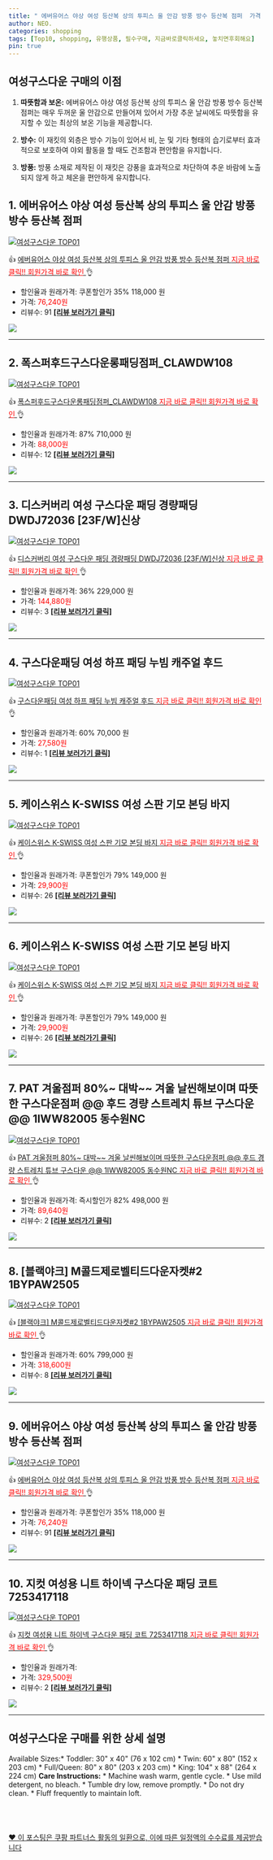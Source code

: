 ```yaml
---
title: " 에버유어스 야상 여성 등산복 상의 투피스 울 안감 방풍 방수 등산복 점퍼  가격 최저가 할인가 여성구스다운 최저가 추천 제품 비교"
author: NEO.
categories: shopping
tags: [Top10, shopping, 유행상품, 필수구매, 지금바로클릭하세요, 놓치면후회해요]
pin: true
---
```

## 여성구스다운 구매의 이점
1. **따뜻함과 보온:** 에버유어스 야상 여성 등산복 상의 투피스 울 안감 방풍 방수 등산복 점퍼는 매우 두꺼운 울 안감으로 만들어져 있어서 가장 추운 날씨에도 따뜻함을 유지할 수 있는 최상의 보온 기능을 제공합니다. 

2. **방수:** 이 재킷의 외층은 방수 기능이 있어서 비, 눈 및 기타 형태의 습기로부터 효과적으로 보호하여 야외 활동을 할 때도 건조함과 편안함을 유지합니다.

3. **방풍:** 방풍 소재로 제작된 이 재킷은 강풍을 효과적으로 차단하여 추운 바람에 노출되지 않게 하고 체온을 편안하게 유지합니다.

   

## 1.  에버유어스 야상 여성 등산복 상의 투피스 울 안감 방풍 방수 등산복 점퍼 

[![여성구스다운 TOP01](https://thumbnail7.coupangcdn.com/thumbnails/remote/490x490ex/image/vendor_inventory/271b/5b6f74a88a57d446d0203c907e260f8b94c0a71ab8fa7ef6e937f68f5b10.jpg)](https://link.coupang.com/re/AFFSDP?lptag=AF3617701&subid=GithubCoopas&pageKey=6934252646&traceid=V0-153&itemId=16790755198&vendorItemId=84084408184)


👍 [ 에버유어스 야상 여성 등산복 상의 투피스 울 안감 방풍 방수 등산복 점퍼  <font color=red> 지금 바로 클릭!! 회원가격 바로 확인 </font> ](https://link.coupang.com/re/AFFSDP?lptag=AF3617701&subid=GithubCoopas&pageKey=6934252646&traceid=V0-153&itemId=16790755198&vendorItemId=84084408184) 👌 


- 할인율과 원래가격: 쿠폰할인가 35%  118,000   원
- 가격: <span style='color:red'>76,240원</span>
- 리뷰수: 91  [**[리뷰 보러가기 클릭]**](https://link.coupang.com/re/AFFSDP?lptag=AF3617701&subid=GithubCoopas&pageKey=6934252646&traceid=V0-153&itemId=16790755198&vendorItemId=84084408184)

[![](/discount_price.png)](https://link.coupang.com/re/AFFSDP?lptag=AF3617701&subid=GithubCoopas&pageKey=6934252646&traceid=V0-153&itemId=16790755198&vendorItemId=84084408184)

---


   

## 2.  폭스퍼후드구스다운롱패딩점퍼_CLAWDW108 

[![여성구스다운 TOP01](https://thumbnail7.coupangcdn.com/thumbnails/remote/490x490ex/image/vendor_inventory/6bf6/640f798fb655175bde976e05df0aa44c5f574429c21bcb6f152e2de56074.jpg)](https://link.coupang.com/re/AFFSDP?lptag=AF3617701&subid=GithubCoopas&pageKey=7662480743&traceid=V0-153&itemId=20417939034&vendorItemId=87405556181)


👍 [ 폭스퍼후드구스다운롱패딩점퍼_CLAWDW108  <font color=red> 지금 바로 클릭!! 회원가격 바로 확인 </font> ](https://link.coupang.com/re/AFFSDP?lptag=AF3617701&subid=GithubCoopas&pageKey=7662480743&traceid=V0-153&itemId=20417939034&vendorItemId=87405556181) 👌 


- 할인율과 원래가격: 87%  710,000   원
- 가격: <span style='color:red'>88,000원</span>
- 리뷰수: 12  [**[리뷰 보러가기 클릭]**](https://link.coupang.com/re/AFFSDP?lptag=AF3617701&subid=GithubCoopas&pageKey=7662480743&traceid=V0-153&itemId=20417939034&vendorItemId=87405556181)

[![](/discount_price.png)](https://link.coupang.com/re/AFFSDP?lptag=AF3617701&subid=GithubCoopas&pageKey=7662480743&traceid=V0-153&itemId=20417939034&vendorItemId=87405556181)

---


   

## 3.  디스커버리 여성 구스다운 패딩 경량패딩 DWDJ72036 [23F/W]신상 

[![여성구스다운 TOP01](https://thumbnail8.coupangcdn.com/thumbnails/remote/490x490ex/image/vendor_inventory/a509/c6556d0f1de513569c75ade6cbcb0356663553fef9d4b6421703b4ccd272.jpg)](https://link.coupang.com/re/AFFSDP?lptag=AF3617701&subid=GithubCoopas&pageKey=7577816722&traceid=V0-153&itemId=19997934489&vendorItemId=87095318762)


👍 [ 디스커버리 여성 구스다운 패딩 경량패딩 DWDJ72036 [23F/W]신상  <font color=red> 지금 바로 클릭!! 회원가격 바로 확인 </font> ](https://link.coupang.com/re/AFFSDP?lptag=AF3617701&subid=GithubCoopas&pageKey=7577816722&traceid=V0-153&itemId=19997934489&vendorItemId=87095318762) 👌 


- 할인율과 원래가격: 36%  229,000   원
- 가격: <span style='color:red'>144,880원</span>
- 리뷰수: 3  [**[리뷰 보러가기 클릭]**](https://link.coupang.com/re/AFFSDP?lptag=AF3617701&subid=GithubCoopas&pageKey=7577816722&traceid=V0-153&itemId=19997934489&vendorItemId=87095318762)

[![](/discount_price.png)](https://link.coupang.com/re/AFFSDP?lptag=AF3617701&subid=GithubCoopas&pageKey=7577816722&traceid=V0-153&itemId=19997934489&vendorItemId=87095318762)

---


   

## 4.  구스다운패딩 여성 하프 패딩 누빔 캐주얼 후드 

[![여성구스다운 TOP01](https://thumbnail9.coupangcdn.com/thumbnails/remote/490x490ex/image/vendor_inventory/0ba7/5f766b13827a4150a8e27d94a400e31f66f1aebecf9b81751a6c703ae584.jpg)](https://link.coupang.com/re/AFFSDP?lptag=AF3617701&subid=GithubCoopas&pageKey=7716842288&traceid=V0-153&itemId=20699247163&vendorItemId=87770496589)


👍 [ 구스다운패딩 여성 하프 패딩 누빔 캐주얼 후드  <font color=red> 지금 바로 클릭!! 회원가격 바로 확인 </font> ](https://link.coupang.com/re/AFFSDP?lptag=AF3617701&subid=GithubCoopas&pageKey=7716842288&traceid=V0-153&itemId=20699247163&vendorItemId=87770496589) 👌 


- 할인율과 원래가격: 60%  70,000   원
- 가격: <span style='color:red'>27,580원</span>
- 리뷰수: 1  [**[리뷰 보러가기 클릭]**](https://link.coupang.com/re/AFFSDP?lptag=AF3617701&subid=GithubCoopas&pageKey=7716842288&traceid=V0-153&itemId=20699247163&vendorItemId=87770496589)

[![](/discount_price.png)](https://link.coupang.com/re/AFFSDP?lptag=AF3617701&subid=GithubCoopas&pageKey=7716842288&traceid=V0-153&itemId=20699247163&vendorItemId=87770496589)

---


   

## 5.  케이스위스 K-SWISS 여성 스판 기모 본딩 바지 

[![여성구스다운 TOP01](https://thumbnail6.coupangcdn.com/thumbnails/remote/490x490ex/image/vendor_inventory/442f/d428f9f4ca79d7bc2d7d7ca47900ff6568bd1b047acdf658e17046e1bed5.jpg)](https://link.coupang.com/re/AFFSDP?lptag=AF3617701&subid=GithubCoopas&pageKey=7798985343&traceid=V0-153&itemId=21117527115&vendorItemId=88179348584)


👍 [ 케이스위스 K-SWISS 여성 스판 기모 본딩 바지  <font color=red> 지금 바로 클릭!! 회원가격 바로 확인 </font> ](https://link.coupang.com/re/AFFSDP?lptag=AF3617701&subid=GithubCoopas&pageKey=7798985343&traceid=V0-153&itemId=21117527115&vendorItemId=88179348584) 👌 


- 할인율과 원래가격: 쿠폰할인가 79%  149,000   원
- 가격: <span style='color:red'>29,900원</span>
- 리뷰수: 26  [**[리뷰 보러가기 클릭]**](https://link.coupang.com/re/AFFSDP?lptag=AF3617701&subid=GithubCoopas&pageKey=7798985343&traceid=V0-153&itemId=21117527115&vendorItemId=88179348584)

[![](/discount_price.png)](https://link.coupang.com/re/AFFSDP?lptag=AF3617701&subid=GithubCoopas&pageKey=7798985343&traceid=V0-153&itemId=21117527115&vendorItemId=88179348584)

---


   

## 6.  케이스위스 K-SWISS 여성 스판 기모 본딩 바지 

[![여성구스다운 TOP01](https://thumbnail10.coupangcdn.com/thumbnails/remote/490x490ex/image/vendor_inventory/d0a7/5ffe215a3b9b327cbc8e8b58b0ff1d65cfc3dabf57738105fd339bf0e3bb.png)](https://link.coupang.com/re/AFFSDP?lptag=AF3617701&subid=GithubCoopas&pageKey=7798985343&traceid=V0-153&itemId=21117527132&vendorItemId=88179348694)


👍 [ 케이스위스 K-SWISS 여성 스판 기모 본딩 바지  <font color=red> 지금 바로 클릭!! 회원가격 바로 확인 </font> ](https://link.coupang.com/re/AFFSDP?lptag=AF3617701&subid=GithubCoopas&pageKey=7798985343&traceid=V0-153&itemId=21117527132&vendorItemId=88179348694) 👌 


- 할인율과 원래가격: 쿠폰할인가 79%  149,000   원
- 가격: <span style='color:red'>29,900원</span>
- 리뷰수: 26  [**[리뷰 보러가기 클릭]**](https://link.coupang.com/re/AFFSDP?lptag=AF3617701&subid=GithubCoopas&pageKey=7798985343&traceid=V0-153&itemId=21117527132&vendorItemId=88179348694)

[![](/discount_price.png)](https://link.coupang.com/re/AFFSDP?lptag=AF3617701&subid=GithubCoopas&pageKey=7798985343&traceid=V0-153&itemId=21117527132&vendorItemId=88179348694)

---


   

## 7.  PAT 겨울점퍼 80%~ 대박~~ 겨울 날씬해보이며 따뜻한 구스다운점퍼 @@ 후드 경량 스트레치 튜브 구스다운 @@ 1IWW82005 동수원NC 

[![여성구스다운 TOP01](https://thumbnail8.coupangcdn.com/thumbnails/remote/490x490ex/image/vendor_inventory/18e7/c5008933cd983b7877f8e20f383f7df486e9c24b8353296fa2fc3202f183.jpg)](https://link.coupang.com/re/AFFSDP?lptag=AF3617701&subid=GithubCoopas&pageKey=7699641504&traceid=V0-153&itemId=20611708804&vendorItemId=87686105445)


👍 [ PAT 겨울점퍼 80%~ 대박~~ 겨울 날씬해보이며 따뜻한 구스다운점퍼 @@ 후드 경량 스트레치 튜브 구스다운 @@ 1IWW82005 동수원NC  <font color=red> 지금 바로 클릭!! 회원가격 바로 확인 </font> ](https://link.coupang.com/re/AFFSDP?lptag=AF3617701&subid=GithubCoopas&pageKey=7699641504&traceid=V0-153&itemId=20611708804&vendorItemId=87686105445) 👌 


- 할인율과 원래가격: 즉시할인가 82%  498,000   원
- 가격: <span style='color:red'>89,640원</span>
- 리뷰수: 2  [**[리뷰 보러가기 클릭]**](https://link.coupang.com/re/AFFSDP?lptag=AF3617701&subid=GithubCoopas&pageKey=7699641504&traceid=V0-153&itemId=20611708804&vendorItemId=87686105445)

[![](/discount_price.png)](https://link.coupang.com/re/AFFSDP?lptag=AF3617701&subid=GithubCoopas&pageKey=7699641504&traceid=V0-153&itemId=20611708804&vendorItemId=87686105445)

---


   

## 8.  [블랙야크] M콜드제로벨티드다운자켓#2 1BYPAW2505 

[![여성구스다운 TOP01](https://thumbnail10.coupangcdn.com/thumbnails/remote/490x490ex/image/vendor_inventory/bff6/e4e074a53ffae0bc7ead662c2e8a543c2dc67ecf13802b4cc6efb23c346e.jpg)](https://link.coupang.com/re/AFFSDP?lptag=AF3617701&subid=GithubCoopas&pageKey=6810448574&traceid=V0-153&itemId=16108704291&vendorItemId=83398571859)


👍 [ [블랙야크] M콜드제로벨티드다운자켓#2 1BYPAW2505  <font color=red> 지금 바로 클릭!! 회원가격 바로 확인 </font> ](https://link.coupang.com/re/AFFSDP?lptag=AF3617701&subid=GithubCoopas&pageKey=6810448574&traceid=V0-153&itemId=16108704291&vendorItemId=83398571859) 👌 


- 할인율과 원래가격: 60%  799,000   원
- 가격: <span style='color:red'>318,600원</span>
- 리뷰수: 8  [**[리뷰 보러가기 클릭]**](https://link.coupang.com/re/AFFSDP?lptag=AF3617701&subid=GithubCoopas&pageKey=6810448574&traceid=V0-153&itemId=16108704291&vendorItemId=83398571859)

[![](/discount_price.png)](https://link.coupang.com/re/AFFSDP?lptag=AF3617701&subid=GithubCoopas&pageKey=6810448574&traceid=V0-153&itemId=16108704291&vendorItemId=83398571859)

---


   

## 9.  에버유어스 야상 여성 등산복 상의 투피스 울 안감 방풍 방수 등산복 점퍼 

[![여성구스다운 TOP01](https://thumbnail8.coupangcdn.com/thumbnails/remote/490x490ex/image/vendor_inventory/aaaf/f0cfd4c2284f34bb0ec876b48521d2c7fc3524b8d8fd6c3bdb8f1f233fe4.jpg)](https://link.coupang.com/re/AFFSDP?lptag=AF3617701&subid=GithubCoopas&pageKey=6934252646&traceid=V0-153&itemId=16790755199&vendorItemId=84084408229)


👍 [ 에버유어스 야상 여성 등산복 상의 투피스 울 안감 방풍 방수 등산복 점퍼  <font color=red> 지금 바로 클릭!! 회원가격 바로 확인 </font> ](https://link.coupang.com/re/AFFSDP?lptag=AF3617701&subid=GithubCoopas&pageKey=6934252646&traceid=V0-153&itemId=16790755199&vendorItemId=84084408229) 👌 


- 할인율과 원래가격: 쿠폰할인가 35%  118,000   원
- 가격: <span style='color:red'>76,240원</span>
- 리뷰수: 91  [**[리뷰 보러가기 클릭]**](https://link.coupang.com/re/AFFSDP?lptag=AF3617701&subid=GithubCoopas&pageKey=6934252646&traceid=V0-153&itemId=16790755199&vendorItemId=84084408229)

[![](/discount_price.png)](https://link.coupang.com/re/AFFSDP?lptag=AF3617701&subid=GithubCoopas&pageKey=6934252646&traceid=V0-153&itemId=16790755199&vendorItemId=84084408229)

---


   

## 10.  지컷 여성용 니트 하이넥 구스다운 패딩 코트 7253417118 

[![여성구스다운 TOP01](https://thumbnail7.coupangcdn.com/thumbnails/remote/490x490ex/image/vendor_inventory/681b/740417b42e9b46b19a7a3d9b8f3e7f6194296b4940df9cb7316667f62510.jpg)](https://link.coupang.com/re/AFFSDP?lptag=AF3617701&subid=GithubCoopas&pageKey=7666263891&traceid=V0-153&itemId=20437938229&vendorItemId=87744854778)


👍 [ 지컷 여성용 니트 하이넥 구스다운 패딩 코트 7253417118  <font color=red> 지금 바로 클릭!! 회원가격 바로 확인 </font> ](https://link.coupang.com/re/AFFSDP?lptag=AF3617701&subid=GithubCoopas&pageKey=7666263891&traceid=V0-153&itemId=20437938229&vendorItemId=87744854778) 👌 


- 할인율과 원래가격: 
- 가격: <span style='color:red'>329,500원</span>
- 리뷰수: 2  [**[리뷰 보러가기 클릭]**](https://link.coupang.com/re/AFFSDP?lptag=AF3617701&subid=GithubCoopas&pageKey=7666263891&traceid=V0-153&itemId=20437938229&vendorItemId=87744854778)

[![](/discount_price.png)](https://link.coupang.com/re/AFFSDP?lptag=AF3617701&subid=GithubCoopas&pageKey=7666263891&traceid=V0-153&itemId=20437938229&vendorItemId=87744854778)

---
## 여성구스다운 구매를 위한 상세 설명
 Available Sizes:* Toddler: 30" x 40" (76 x 102 cm) * Twin: 60" x 80" (152 x 203 cm) * Full/Queen: 80" x 80" (203 x 203 cm) * King: 104" x 88" (264 x 224 cm) **Care Instructions:** * Machine wash warm, gentle cycle. * Use mild detergent, no bleach. * Tumble dry low, remove promptly. * Do not dry clean. * Fluff frequently to maintain loft.<br><br><br><br><br> [ ❤  이 포스팅은 쿠팡 파트너스 활동의 일환으로, 이에 따른 일정액의 수수료를 제공받습니다](https://link.coupang.com/a/bcEFyh)